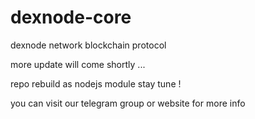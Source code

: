 # dexnode-core
dexnode network blockchain protocol

more update will come shortly ...

repo rebuild as nodejs module stay tune !

you can visit our telegram group or website for more info
